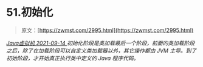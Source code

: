 <!--yml
category: 未分类
date: 0001-01-01 00:00:00
--->

# 51.初始化

> 原文：[https://zwmst.com/2995.html](https://zwmst.com/2995.html)

   [ *Java虚拟机* ](https://zwmst.com/java%e8%99%9a%e6%8b%9f%e6%9c%ba)*[ <time datetime="2021-09-14T23:25:58+08:00"> 2021-09-14 </time> ](https://zwmst.com/2995.html)  初始化阶段是类加载最后一个阶段，前面的类加载阶段之后，除了在加载阶段可以自定义类加载器以外，其它操作都由 JVM 主导。到了初始阶段，才开始真正执行类中定义的 Java 程序代码。*